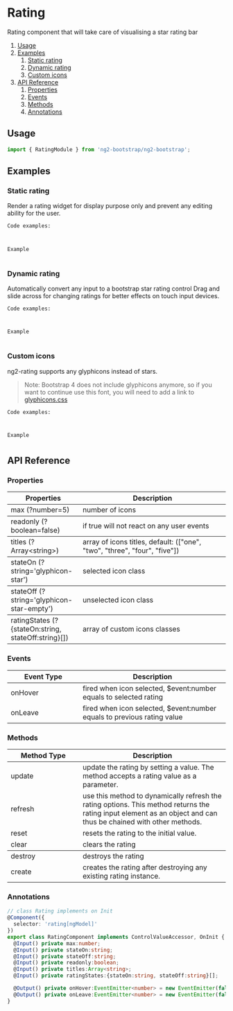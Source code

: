 # Rating
Rating component that will take care of visualising a star rating bar

1. [Usage](#usage)
2. [Examples](#examples)
    1. [Static rating](#static)
    2. [Dynamic rating](#dynamic)
    3. [Custom icons](#icons)
3. [API Reference](#api)
    1. [Properties](#properties)
    2. [Events](#events)
    3. [Methods](#methods)
    4. [Annotations](#annotations)
    
## Usage <a name="usage"></a>
```typescript
import { RatingModule } from 'ng2-bootstrap/ng2-bootstrap';
```
## Examples <a name="examples1"></a>
### Static rating <a name="static"></a>
Render a rating widget for display purpose only and prevent any editing ability for the user.

`Code examples:`
#
`Example`
# 
### Dynamic rating <a name="dynamic"></a>
Automatically convert any input to a bootstrap star rating control 
Drag and slide across for changing ratings for better effects on touch input devices.

`Code examples:`
#
`Example`
# 
### Custom icons <a name="icons"></a>
ng2-rating supports any glyphicons instead of stars.
>Note: Bootstrap 4 does not include glyphicons anymore, so if you want to continue use this font, you will need to add a link to [glyphicons.css](https://github.com/valor-software/ng2-bootstrap/blob/master/demo/assets/css/glyphicons.css)

`Code examples:`
#
`Example`
# 
## API Reference <a name="api"></a>
### Properties <a name="properties"></a>
<div class="table-responsive">
  <table class="table table-bordered table-striped">
    <thead>
      <tr>
        <th style="width: 150px;">Properties</th>
        <th>Description</th>
      </tr>
    </thead>
    <tbody>
      <tr>
        <td>max (?number=5)</td>
        <td>number of icons</td>
      </tr>
    </tbody>
    <tbody>
          <tr>
            <td>readonly (?boolean=false)</td>
            <td>if true will not react on any user events</td>
          </tr>
        </tbody>
        <tbody>
              <tr>
                <td>titles (?Array&lt;string&gt;) </td>
                <td>array of icons titles, default: (["one", "two", "three", "four", "five"])</td>
              </tr>
            </tbody>
            <tbody>
        <tbody>
              <tr>
                <td>stateOn (?string='glyphicon-star')</td>
                <td>selected icon class</td>
              </tr>
            </tbody>
            <tbody>
        <tbody>
              <tr>
                <td>stateOff (?string='glyphicon-star-empty')</td>
                <td>unselected icon class</td>
              </tr>
            </tbody>
            <tbody>
        <tbody>
              <tr>
                <td>ratingStates (?{stateOn:string, stateOff:string}[])</td>
                <td>array of custom icons classes</td>
              </tr>
            </tbody>
            <tbody>
  </table>
</div>

### Events <a name="events"></a>

<div class="table-responsive">
  <table class="table table-bordered table-striped">
    <thead>
      <tr>
        <th style="width: 150px;">Event Type</th>
        <th>Description</th>
      </tr>
    </thead>
    <tbody>
      <tr>
        <td>onHover</td>
        <td>fired when icon selected, $event:number equals to selected rating</td>
      </tr>
      <tr>
        <td>onLeave</td>
        <td>fired when icon selected, $event:number equals to previous rating value</td>
      </tr>
    </tbody>
  </table>
</div>

### Methods <a name="methods"></a>

<div class="table-responsive">
  <table class="table table-bordered table-striped">
    <thead>
      <tr>
        <th style="width: 150px;">Method Type</th>
        <th>Description</th>
      </tr>
    </thead>
    <tbody>
      <tr>
        <td>update</td>
        <td>update the rating by setting a value. The method accepts a rating value as a parameter.</td>
      </tr>
      <tr>
        <td>refresh</td>
        <td>use this method to dynamically refresh the rating options. This method returns the rating input element as an object and can thus be chained with other methods.</td>
      </tr>
      <tr>
        <td>reset</td>
        <td>resets the rating to the initial value.</td>
      </tr>
      <tr>
        <td>clear</td>
        <td>clears the rating</td>
      </tr>
    </tbody>
      <tr>
        <td>destroy</td>
        <td>destroys the rating</td>
      </tr>
      <tr>
        <td>create</td>
        <td>creates the rating after destroying any existing rating instance.</td>
      </tr>
  </table>
</div>

### Annotations <a name="annotations"></a>

```typescript
// class Rating implements on Init
@Component({
  selector: 'rating[ngModel]'
})
export class RatingComponent implements ControlValueAccessor, OnInit {
  @Input() private max:number;
  @Input() private stateOn:string;
  @Input() private stateOff:string;
  @Input() private readonly:boolean;
  @Input() private titles:Array<string>;
  @Input() private ratingStates:{stateOn:string, stateOff:string}[];

  @Output() private onHover:EventEmitter<number> = new EventEmitter(false);
  @Output() private onLeave:EventEmitter<number> = new EventEmitter(false);
}
```